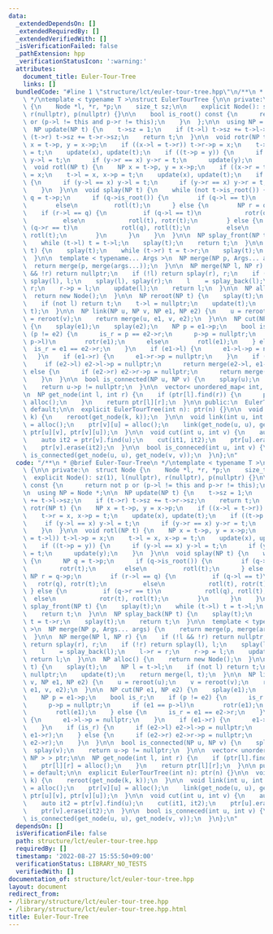 ```yaml
---
data:
  _extendedDependsOn: []
  _extendedRequiredBy: []
  _extendedVerifiedWith: []
  _isVerificationFailed: false
  _pathExtension: hpp
  _verificationStatusIcon: ':warning:'
  attributes:
    document_title: Euler-Tour-Tree
    links: []
  bundledCode: "#line 1 \"structure/lct/euler-tour-tree.hpp\"\n/**\n * @brief Euler-Tour-Tree\n\
    \ */\ntemplate < typename T >\nstruct EulerTourTree {\n\n private:\n  struct Node\
    \ {\n    Node *l, *r, *p;\n    size_t sz;\n\n    explicit Node(): sz(1), l(nullptr),\
    \ r(nullptr), p(nullptr) {}\n\n    bool is_root() const {\n      return not p\
    \ or (p->l != this and p->r != this);\n    }\n  };\n\n  using NP = Node *;\n\n\
    \  NP update(NP t) {\n    t->sz = 1;\n    if (t->l) t->sz += t->l->sz;\n    if\
    \ (t->r) t->sz += t->r->sz;\n    return t;\n  }\n\n  void rotr(NP t) {\n    NP\
    \ x = t->p, y = x->p;\n    if ((x->l = t->r)) t->r->p = x;\n    t->r = x, x->p\
    \ = t;\n    update(x), update(t);\n    if ((t->p = y)) {\n      if (y->l == x)\
    \ y->l = t;\n      if (y->r == x) y->r = t;\n      update(y);\n    }\n  }\n\n\
    \  void rotl(NP t) {\n    NP x = t->p, y = x->p;\n    if ((x->r = t->l)) t->l->p\
    \ = x;\n    t->l = x, x->p = t;\n    update(x), update(t);\n    if ((t->p = y))\
    \ {\n      if (y->l == x) y->l = t;\n      if (y->r == x) y->r = t;\n      update(y);\n\
    \    }\n  }\n\n  void splay(NP t) {\n    while (not t->is_root()) {\n      NP\
    \ q = t->p;\n      if (q->is_root()) {\n        if (q->l == t)\n          rotr(t);\n\
    \        else\n          rotl(t);\n      } else {\n        NP r = q->p;\n    \
    \    if (r->l == q) {\n          if (q->l == t)\n            rotr(q), rotr(t);\n\
    \          else\n            rotl(t), rotr(t);\n        } else {\n          if\
    \ (q->r == t)\n            rotl(q), rotl(t);\n          else\n            rotr(t),\
    \ rotl(t);\n        }\n      }\n    }\n  }\n\n  NP splay_front(NP t) {\n    splay(t);\n\
    \    while (t->l) t = t->l;\n    splay(t);\n    return t;\n  }\n\n  NP splay_back(NP\
    \ t) {\n    splay(t);\n    while (t->r) t = t->r;\n    splay(t);\n    return t;\n\
    \  }\n\n  template < typename... Args >\n  NP merge(NP p, Args... args) {\n  \
    \  return merge(p, merge(args...));\n  }\n\n  NP merge(NP l, NP r) {\n    if (!l\
    \ && !r) return nullptr;\n    if (!l) return splay(r), r;\n    if (!r) return\
    \ splay(l), l;\n    splay(l), splay(r);\n    l    = splay_back(l);\n    l->r =\
    \ r;\n    r->p = l;\n    update(l);\n    return l;\n  }\n\n  NP alloc() {\n  \
    \  return new Node();\n  }\n\n  NP reroot(NP t) {\n    splay(t);\n    NP l = t->l;\n\
    \    if (not l) return t;\n    t->l = nullptr;\n    update(t);\n    return merge(l,\
    \ t);\n  }\n\n  NP link(NP u, NP v, NP e1, NP e2) {\n    u = reroot(u);\n    v\
    \ = reroot(v);\n    return merge(u, e1, v, e2);\n  }\n\n  NP cut(NP e1, NP e2)\
    \ {\n    splay(e1);\n    splay(e2);\n    NP p = e1->p;\n    bool is_r;\n    if\
    \ (p != e2) {\n      is_r = p == e2->r;\n      p->p = nullptr;\n      if (e1 ==\
    \ p->l)\n        rotr(e1);\n      else\n        rotl(e1);\n    } else {\n    \
    \  is_r = e1 == e2->r;\n    }\n    if (e1->l) {\n      e1->l->p = nullptr;\n \
    \   }\n    if (e1->r) {\n      e1->r->p = nullptr;\n    }\n    if (is_r) {\n \
    \     if (e2->l) e2->l->p = nullptr;\n      return merge(e2->l, e1->r);\n    }\
    \ else {\n      if (e2->r) e2->r->p = nullptr;\n      return merge(e1->l, e2->r);\n\
    \    }\n  }\n\n  bool is_connected(NP u, NP v) {\n    splay(u);\n    splay(v);\n\
    \    return u->p != nullptr;\n  }\n\n  vector< unordered_map< int, NP > > ptr;\n\
    \n  NP get_node(int l, int r) {\n    if (ptr[l].find(r)) {\n      ptr[l][r] =\
    \ alloc();\n    }\n    return ptr[l][r];\n  }\n\n public:\n  EulerTourTree() =\
    \ default;\n\n  explicit EulerTourTree(int n): ptr(n) {}\n\n  void reroot(int\
    \ k) {\n    reroot(get_node(k, k));\n  }\n\n  void link(int u, int v) {\n    ptr[u][v]\
    \ = alloc();\n    ptr[v][u] = alloc();\n    link(get_node(u, u), get_node(v, v),\
    \ ptr[u][v], ptr[v][u]);\n  }\n\n  void cut(int u, int v) {\n    auto it1 = ptr[u].find(v);\n\
    \    auto it2 = ptr[v].find(u);\n    cut(it1, it2);\n    ptr[u].erase(it1);\n\
    \    ptr[v].erase(it2);\n  }\n\n  bool is_conneced(int u, int v) {\n    return\
    \ is_connected(get_node(u, u), get_node(v, v));\n  }\n};\n"
  code: "/**\n * @brief Euler-Tour-Tree\n */\ntemplate < typename T >\nstruct EulerTourTree\
    \ {\n\n private:\n  struct Node {\n    Node *l, *r, *p;\n    size_t sz;\n\n  \
    \  explicit Node(): sz(1), l(nullptr), r(nullptr), p(nullptr) {}\n\n    bool is_root()\
    \ const {\n      return not p or (p->l != this and p->r != this);\n    }\n  };\n\
    \n  using NP = Node *;\n\n  NP update(NP t) {\n    t->sz = 1;\n    if (t->l) t->sz\
    \ += t->l->sz;\n    if (t->r) t->sz += t->r->sz;\n    return t;\n  }\n\n  void\
    \ rotr(NP t) {\n    NP x = t->p, y = x->p;\n    if ((x->l = t->r)) t->r->p = x;\n\
    \    t->r = x, x->p = t;\n    update(x), update(t);\n    if ((t->p = y)) {\n \
    \     if (y->l == x) y->l = t;\n      if (y->r == x) y->r = t;\n      update(y);\n\
    \    }\n  }\n\n  void rotl(NP t) {\n    NP x = t->p, y = x->p;\n    if ((x->r\
    \ = t->l)) t->l->p = x;\n    t->l = x, x->p = t;\n    update(x), update(t);\n\
    \    if ((t->p = y)) {\n      if (y->l == x) y->l = t;\n      if (y->r == x) y->r\
    \ = t;\n      update(y);\n    }\n  }\n\n  void splay(NP t) {\n    while (not t->is_root())\
    \ {\n      NP q = t->p;\n      if (q->is_root()) {\n        if (q->l == t)\n \
    \         rotr(t);\n        else\n          rotl(t);\n      } else {\n       \
    \ NP r = q->p;\n        if (r->l == q) {\n          if (q->l == t)\n         \
    \   rotr(q), rotr(t);\n          else\n            rotl(t), rotr(t);\n       \
    \ } else {\n          if (q->r == t)\n            rotl(q), rotl(t);\n        \
    \  else\n            rotr(t), rotl(t);\n        }\n      }\n    }\n  }\n\n  NP\
    \ splay_front(NP t) {\n    splay(t);\n    while (t->l) t = t->l;\n    splay(t);\n\
    \    return t;\n  }\n\n  NP splay_back(NP t) {\n    splay(t);\n    while (t->r)\
    \ t = t->r;\n    splay(t);\n    return t;\n  }\n\n  template < typename... Args\
    \ >\n  NP merge(NP p, Args... args) {\n    return merge(p, merge(args...));\n\
    \  }\n\n  NP merge(NP l, NP r) {\n    if (!l && !r) return nullptr;\n    if (!l)\
    \ return splay(r), r;\n    if (!r) return splay(l), l;\n    splay(l), splay(r);\n\
    \    l    = splay_back(l);\n    l->r = r;\n    r->p = l;\n    update(l);\n   \
    \ return l;\n  }\n\n  NP alloc() {\n    return new Node();\n  }\n\n  NP reroot(NP\
    \ t) {\n    splay(t);\n    NP l = t->l;\n    if (not l) return t;\n    t->l =\
    \ nullptr;\n    update(t);\n    return merge(l, t);\n  }\n\n  NP link(NP u, NP\
    \ v, NP e1, NP e2) {\n    u = reroot(u);\n    v = reroot(v);\n    return merge(u,\
    \ e1, v, e2);\n  }\n\n  NP cut(NP e1, NP e2) {\n    splay(e1);\n    splay(e2);\n\
    \    NP p = e1->p;\n    bool is_r;\n    if (p != e2) {\n      is_r = p == e2->r;\n\
    \      p->p = nullptr;\n      if (e1 == p->l)\n        rotr(e1);\n      else\n\
    \        rotl(e1);\n    } else {\n      is_r = e1 == e2->r;\n    }\n    if (e1->l)\
    \ {\n      e1->l->p = nullptr;\n    }\n    if (e1->r) {\n      e1->r->p = nullptr;\n\
    \    }\n    if (is_r) {\n      if (e2->l) e2->l->p = nullptr;\n      return merge(e2->l,\
    \ e1->r);\n    } else {\n      if (e2->r) e2->r->p = nullptr;\n      return merge(e1->l,\
    \ e2->r);\n    }\n  }\n\n  bool is_connected(NP u, NP v) {\n    splay(u);\n  \
    \  splay(v);\n    return u->p != nullptr;\n  }\n\n  vector< unordered_map< int,\
    \ NP > > ptr;\n\n  NP get_node(int l, int r) {\n    if (ptr[l].find(r)) {\n  \
    \    ptr[l][r] = alloc();\n    }\n    return ptr[l][r];\n  }\n\n public:\n  EulerTourTree()\
    \ = default;\n\n  explicit EulerTourTree(int n): ptr(n) {}\n\n  void reroot(int\
    \ k) {\n    reroot(get_node(k, k));\n  }\n\n  void link(int u, int v) {\n    ptr[u][v]\
    \ = alloc();\n    ptr[v][u] = alloc();\n    link(get_node(u, u), get_node(v, v),\
    \ ptr[u][v], ptr[v][u]);\n  }\n\n  void cut(int u, int v) {\n    auto it1 = ptr[u].find(v);\n\
    \    auto it2 = ptr[v].find(u);\n    cut(it1, it2);\n    ptr[u].erase(it1);\n\
    \    ptr[v].erase(it2);\n  }\n\n  bool is_conneced(int u, int v) {\n    return\
    \ is_connected(get_node(u, u), get_node(v, v));\n  }\n};\n"
  dependsOn: []
  isVerificationFile: false
  path: structure/lct/euler-tour-tree.hpp
  requiredBy: []
  timestamp: '2022-08-27 15:55:50+09:00'
  verificationStatus: LIBRARY_NO_TESTS
  verifiedWith: []
documentation_of: structure/lct/euler-tour-tree.hpp
layout: document
redirect_from:
- /library/structure/lct/euler-tour-tree.hpp
- /library/structure/lct/euler-tour-tree.hpp.html
title: Euler-Tour-Tree
---
```

